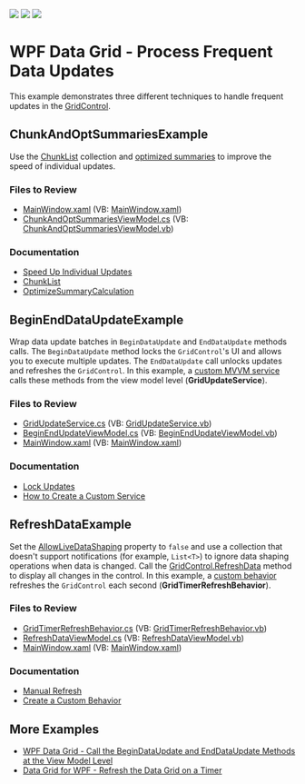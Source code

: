 <!-- default badges list -->
![](https://img.shields.io/endpoint?url=https://codecentral.devexpress.com/api/v1/VersionRange/297755792/20.1.3%2B)
[![](https://img.shields.io/badge/Open_in_DevExpress_Support_Center-FF7200?style=flat-square&logo=DevExpress&logoColor=white)](https://supportcenter.devexpress.com/ticket/details/T933640)
[![](https://img.shields.io/badge/📖_How_to_use_DevExpress_Examples-e9f6fc?style=flat-square)](https://docs.devexpress.com/GeneralInformation/403183)
<!-- default badges end -->

# WPF Data Grid - Process Frequent Data Updates

This example demonstrates three different techniques to handle frequent updates in the [GridControl](https://docs.devexpress.com/WPF/DevExpress.Xpf.Grid.GridControl).

## ChunkAndOptSummariesExample

Use the [ChunkList](https://docs.devexpress.com/WPF/DevExpress.Xpf.ChunkList.ChunkList-1) collection and [optimized summaries](https://docs.devexpress.com/WPF/DevExpress.Xpf.Grid.GridControl.OptimizeSummaryCalculation) to improve the speed of individual updates.

### Files to Review

* [MainWindow.xaml](./CS/ChunkAndOptSummariesExample/MainWindow.xaml) (VB: [MainWindow.xaml](./VB/ChunkAndOptSummariesExample/MainWindow.xaml))
* [ChunkAndOptSummariesViewModel.cs](./CS/ChunkAndOptSummariesExample/ViewModel/ChunkAndOptSummariesViewModel.cs) (VB: [ChunkAndOptSummariesViewModel.vb](./VB/ChunkAndOptSummariesExample/ViewModel/ChunkAndOptSummariesViewModel.vb))

### Documentation

* [Speed Up Individual Updates](https://docs.devexpress.com/WPF/115836/controls-and-libraries/data-grid/performance-improvement/frequent-data-updates#speed-up-individual-updates)
* [ChunkList](https://docs.devexpress.com/WPF/DevExpress.Xpf.ChunkList.ChunkList-1)
* [OptimizeSummaryCalculation](https://docs.devexpress.com/WPF/DevExpress.Xpf.Grid.GridControl.OptimizeSummaryCalculation)

## BeginEndDataUpdateExample

Wrap data update batches in `BeginDataUpdate` and `EndDataUpdate` methods calls. The `BeginDataUpdate` method locks the `GridControl`'s UI and allows you to execute multiple updates. The `EndDataUpdate` call unlocks updates and refreshes the `GridControl`. In this example, a [custom MVVM service](https://docs.devexpress.com/WPF/16920/mvvm-framework/services/how-to-create-a-custom-service) calls these methods from the view model level (**GridUpdateService**).

### Files to Review

* [GridUpdateService.cs](./CS/BeginEndDataUpdateExample/GridUpdateService.cs) (VB: [GridUpdateService.vb](./VB/BeginEndDataUpdateExample/GridUpdateService.vb))
* [BeginEndUpdateViewModel.cs](./CS/BeginEndDataUpdateExample/ViewModel/BeginEndUpdateViewModel.cs) (VB: [BeginEndUpdateViewModel.vb](./VB/BeginEndDataUpdateExample/ViewModel/BeginEndUpdateViewModel.vb))
* [MainWindow.xaml](./CS/BeginEndDataUpdateExample/MainWindow.xaml) (VB: [MainWindow.xaml](./VB/BeginEndDataUpdateExample/MainWindow.xaml))

### Documentation

* [Lock Updates](https://docs.devexpress.com/WPF/115836/controls-and-libraries/data-grid/performance-improvement/frequent-data-updates#lock-updates)
* [How to Create a Custom Service](https://docs.devexpress.com/WPF/16920/mvvm-framework/services/how-to-create-a-custom-service)

## RefreshDataExample

Set the [AllowLiveDataShaping](https://docs.devexpress.com/WPF/DevExpress.Xpf.Grid.DataControlBase.AllowLiveDataShaping) property to `false` and use a collection that doesn't support notifications (for example, `List<T>`) to ignore data shaping operations when data is changed. Call the [GridControl.RefreshData](https://docs.devexpress.com/WPF/DevExpress.Xpf.Grid.DataControlBase.RefreshData) method to display all changes in the control. In this example, a [custom behavior](https://docs.devexpress.com/WPF/17458/mvvm-framework/behaviors/how-to-create-a-custom-behavior) refreshes the `GridControl` each second (**GridTimerRefreshBehavior**).

### Files to Review

* [GridTimerRefreshBehavior.cs](./CS/RefreshDataExample/GridTimerRefreshBehavior.cs) (VB: [GridTimerRefreshBehavior.vb](./VB/RefreshDataExample/GridTimerRefreshBehavior.vb))
* [RefreshDataViewModel.cs](./CS/RefreshDataExample/ViewModel/RefreshDataViewModel.cs) (VB: [RefreshDataViewModel.vb](./VB/RefreshDataExample/ViewModel/RefreshDataViewModel.vb))
* [MainWindow.xaml](./CS/RefreshDataExample/MainWindow.xaml) (VB: [MainWindow.xaml](./VB/RefreshDataExample/MainWindow.xaml))

### Documentation

* [Manual Refresh](https://docs.devexpress.com/WPF/115836/controls-and-libraries/data-grid/performance-improvement/frequent-data-updates#manual-refresh)
* [Create a Custom Behavior](https://docs.devexpress.com/WPF/17442/mvvm-framework/behaviors#create-a-custom-behavior)

## More Examples

* [WPF Data Grid - Call the BeginDataUpdate and EndDataUpdate Methods at the View Model Level](https://github.com/DevExpress-Examples/wpf-data-grid-call-begindataupdate-and-enddataupdate-at-view-model-level)
* [Data Grid for WPF - Refresh the Data Grid on a Timer](https://github.com/DevExpress-Examples/wpf-data-grid-refresh-on-timer)
